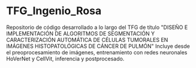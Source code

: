 # TFG_Ingenio_Rosa
Repositorio de código desarrollado a lo largo del TFG de título "DISEÑO E IMPLEMENTACIÓN DE ALGORITMOS DE SEGMENTACIÓN Y CARACTERIZACIÓN AUTOMÁTICA DE CÉLULAS TUMORALES EN IMÁGENES HISTOPATOLÓGICAS DE CÁNCER DE PULMÓN"
Incluye desde el preoprocesamiento de imágenes, entrenamiento con redes neuronales HoVerNet y CellVit, inferencia y postprocesado.
